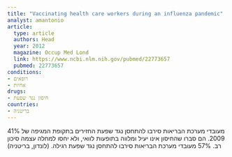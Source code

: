 ```yaml
---
title: "Vaccinating health care workers during an influenza pandemic"
analyst: amantonio
article:
  type: article
  authors: Head
  year: 2012
  magazine: Occup Med Lond
  link: https://www.ncbi.nlm.nih.gov/pubmed/22773657
  pubmed: 22773657
conditions:
- רופאים
- אחיות
drugs:
- חיסון נגד שפעת
countries:
- בריטניה
---
```


41% מעובדי מערכת הבריאות סירבו להתחסן נגד שפעת החזירים בתקופת המגיפה של 2009. הם סברו שהחיסון אינו יעיל ומלווה בתופעות לוואי, ולא יחסו למחלה עצמה סיכון רב.
57% מעובדי מערכת הבריאות סירבו להתחסן נגד שפעת רגילה. (לונדון, בריטניה)
